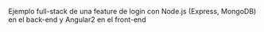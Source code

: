 Ejemplo full-stack de una feature de login con Node.js (Express, MongoDB) en el back-end y Angular2 en el front-end